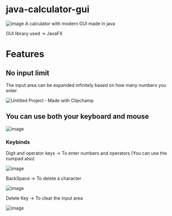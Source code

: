 # java-calculator-gui
![image](https://user-images.githubusercontent.com/71140719/115109925-42d38000-9f96-11eb-9731-2eec7f4dbd8d.png)
A calculator with modern GUI made in java

GUI library used -> JavaFX

# Features

## No input limit
The input area can be expanded infinitely based on how many numbers you enter

![Untitled Project ‐ Made with Clipchamp](https://user-images.githubusercontent.com/71140719/115110378-c55d3f00-9f98-11eb-9f84-eb586a91c1d4.gif)

## You can use both your keyboard and mouse 
![image](https://user-images.githubusercontent.com/71140719/115110508-677d2700-9f99-11eb-962f-2d2edd62472c.png)

### Keybinds
Digit and operator keys -> To enter numbers and operators (You can use the numpad also)

![image](https://user-images.githubusercontent.com/71140719/115110710-597bd600-9f9a-11eb-9a77-6611bb7eca62.png)

BackSpace -> To delete a character

![image](https://user-images.githubusercontent.com/71140719/115110726-6f899680-9f9a-11eb-8b8a-18d0d4525399.png)

Delete Key -> To clear the input area

![image](https://user-images.githubusercontent.com/71140719/115110739-816b3980-9f9a-11eb-9065-f17354ef31eb.png)
